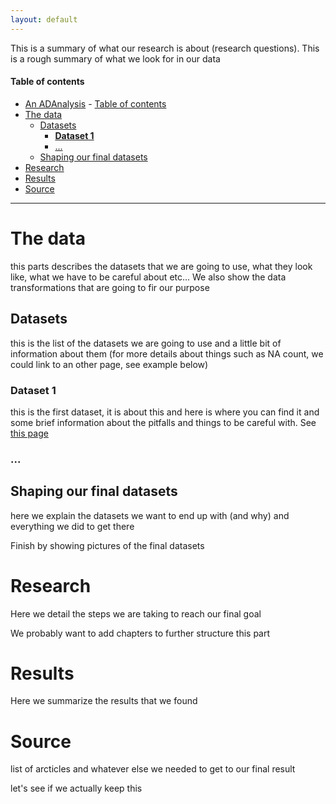 ```yaml
---
layout: default
---
```


This is a summary of what our research is about (research questions). This is a rough summary of what we look for in our data

#### Table of contents
- [An ADAnalysis](#an-adanalysis)
      - [Table of contents](#table-of-contents)
- [The data](#the-data)
  - [Datasets](#datasets)
    - [**Dataset 1**](#dataset-1)
    - [...](#)
  - [Shaping our final datasets](#shaping-our-final-datasets)
- [Research](#research)
- [Results](#results)
- [Source](#source)

---

# The data

this parts describes the datasets that we are going to use, what they look like, what we have to be careful about etc... We also show the data transformations that are going to fir our purpose

## Datasets

this is the list of the datasets we are going to use and a little bit of information about them (for more details about things such as NA count, we could link to an other page, see example below)

### Dataset 1 
this is the first dataset, it is about this and here is where you can find it and some brief information about the pitfalls and things to be careful with. See [this page](./dataset1_details.md)
### ...

## Shaping our final datasets

here we explain the datasets we want to end up with (and why) and everything we did to get there

Finish by showing pictures of the final datasets

# Research

Here we detail the steps we are taking to reach our final goal

We probably want to add chapters to further structure this part

# Results

Here we summarize the results that we found 

# Source

list of arcticles and whatever else we needed to get to our final result

let's see if we actually keep this
